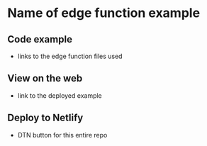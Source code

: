 # Name of edge function example

## Code example

- links to the edge function files used

## View on the web

- link to the deployed example

## Deploy to Netlify

- DTN button for this entire repo
